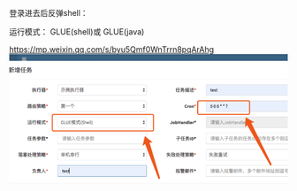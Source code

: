 登录进去后反弹shell：

运行模式：
GLUE(shell)或
GLUE(java)

<https://mp.weixin.qq.com/s/byu5Qmf0WnTrrn8pqArAhg>
![](.topwrite/assets/image_1741502810576.png)